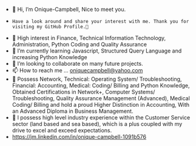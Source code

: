 - 👋 Hi, I’m Onique-Campbell, Nice to meet you.
-     Have a look around and share your interest with me. Thank you for visiting my GitHub Profile.👋
- 👀 High interest in Finance, Technical Information Technology, Administration, Python Coding and Quality Assurance 
- 🌱 I’m currently learning Javascript, Structured Query Language and increasing Python Knowledge 
- 💞️ I’m looking to collaborate on many future projects.
- 📫 How to reach me ... oniquecampbell@yahoo.com
- 👀 Possess Network, Technical: Operating System/ Troubleshooting, Financial: Accounting, Medical: Coding/ Billing and Python Knowledge, Obtained Certifications in Network+, Computer Systems/ Troubleshooting, Quality Assurance Management (Advanced), Medical Coding/ Billing and hold a proud Higher Distinction in Accounting, With an Advanced Diploma in Business Management.
- 💞️ I possess high level industry experience within the Customer Service sector (land based and sea based), which is a plus coupled with my drive to excel and           exceed expectations.
- https://jm.linkedin.com/in/onique-campbell-1091b576

<!---
Onique-Unique/Onique-Unique is a ✨ special ✨ repository because its `README.md` (this file) appears on your GitHub profile.
You can click the Preview link to take a look at your changes.
--->
